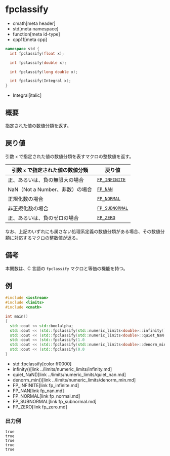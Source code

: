 # fpclassify
* cmath[meta header]
* std[meta namespace]
* function[meta id-type]
* cpp11[meta cpp]

```cpp
namespace std {
  int fpclassify(float x);

  int fpclassify(double x);

  int fpclassify(long double x);

  int fpclassify(Integral x);
}
```
* Integral[italic]


## 概要
指定された値の数値分類を返す。


## 戻り値
引数 `x` で指定された値の数値分類を表すマクロの整数値を返す。

| 引数 `x` で指定された値の数値分類 | 戻り値                            |
|-----------------------------------|-----------------------------------|
| 正、あるいは、負の無限大の場合    | [`FP_INFINITE`](fp_infinite.md)   |
| NaN（Not a Number、非数）の場合   | [`FP_NAN`](fp_nan.md)             |
| 正規化数の場合                    | [`FP_NORMAL`](fp_normal.md)       |
| 非正規化数の場合                  | [`FP_SUBNORMAL`](fp_subnormal.md) |
| 正、あるいは、負のゼロの場合      | [`FP_ZERO`](fp_zero.md)           |

なお、上記のいずれにも属さない処理系定義の数値分類がある場合、その数値分類に対応するマクロの整数値が返る。


## 備考
本関数は、C 言語の `fpclassify` マクロと等価の機能を持つ。


## 例
```cpp example
#include <iostream>
#include <limits>
#include <cmath>

int main()
{
  std::cout << std::boolalpha;
  std::cout << (std::fpclassify(std::numeric_limits<double>::infinity()  ) == FP_INFINITE ) << std::endl;
  std::cout << (std::fpclassify(std::numeric_limits<double>::quiet_NaN() ) == FP_NAN      ) << std::endl;
  std::cout << (std::fpclassify(1.0                                      ) == FP_NORMAL   ) << std::endl;
  std::cout << (std::fpclassify(std::numeric_limits<double>::denorm_min()) == FP_SUBNORMAL) << std::endl;
  std::cout << (std::fpclassify(0.0                                      ) == FP_ZERO     ) << std::endl;
}
```
* std::fpclassify[color ff0000]
* infinity()[link ../limits/numeric_limits/infinity.md]
* quiet_NaN()[link ../limits/numeric_limits/quiet_nan.md]
* denorm_min()[link ../limits/numeric_limits/denorm_min.md]
* FP_INFINITE[link fp_infinite.md]
* FP_NAN[link fp_nan.md]
* FP_NORMAL[link fp_normal.md]
* FP_SUBNORMAL[link fp_subnormal.md]
* FP_ZERO[link fp_zero.md]

### 出力例
```
true
true
true
true
true
```
